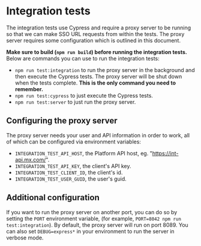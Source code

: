 # Integration tests

The integration tests use Cypress and require a proxy server to be running so
that we can make SSO URL requests from within the tests. The proxy server
requires some configuration which is outlined in this document.

**Make sure to build (`npm run build`) before running the integration tests.**
Below are commands you can use to run the integration tests:

- `npm run test:integration` to run the proxy server in the background and then
  execute the Cypress tests. The proxy server will be shut down when the tests
  complete. **This is the only command you need to remember.**
- `npm run test:cypress` to just execute the Cypress tests.
- `npm run test:server` to just run the proxy server.

## Configuring the proxy server

The proxy server needs your user and API information in order to work, all of
which can be configured via environment variables:

- `INTEGRATION_TEST_API_HOST`, the Platform API host, eg. "https://int-api.mx.com/".
- `INTEGRATION_TEST_API_KEY`, the client's API key.
- `INTEGRATION_TEST_CLIENT_ID`, the client's id.
- `INTEGRATION_TEST_USER_GUID`, the user's guid.

## Additional configuration

If you want to run the proxy server on another port, you can do so by setting
the `PORT` environment variable, (for example, `PORT=8042 npm run test:integration`).
By default, the proxy server will run on port 8089. You can also set
`DEBUG=express*` in your environment to run the server in verbose mode.
